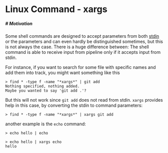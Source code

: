 # Linux Command - xargs

##### # Motivation

Some shell commands are designed to accept parameters from both [stdin]() or the parameters and can even hardly be distinguished sometimes, but this is not always the case. There is a huge difference between: The shell command is able to receive input from pipeline only if it accepts input from stdin.

For instance, if you want to search for some file with specific names and add them into track, you might want something like this

```shell
> find * -type f -name "*xargs*" | git add
Nothing specified, nothing added.
Maybe you wanted to say 'git add .'?
```

But this will not work since `git add` does not read from stdin. `xargs` provides help in this case, by converting the stdin to command parameters:

```shell
> find * -type f -name "*xargs*" | xargs git add
```

another example is the `echo` command:

```shell
> echo hello | echo

> echo hello | xargs echo
hello
```

